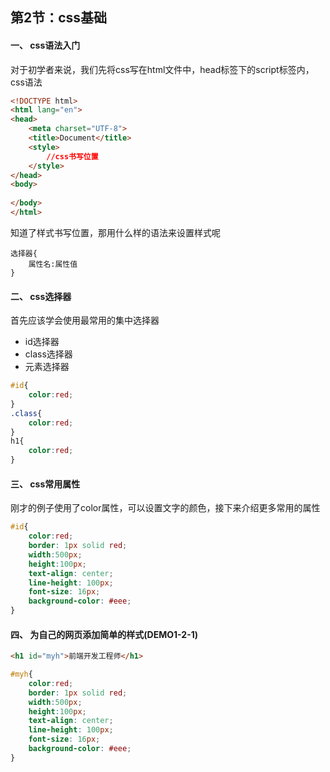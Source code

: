 ## 第2节：css基础

#### 一、 css语法入门

对于初学者来说，我们先将css写在html文件中，head标签下的script标签内，css语法
``` html
<!DOCTYPE html>
<html lang="en">
<head>
    <meta charset="UTF-8">
    <title>Document</title>
    <style>
        //css书写位置
    </style>
</head>
<body>
    
</body>
</html>
```

知道了样式书写位置，那用什么样的语法来设置样式呢
```
选择器{
    属性名:属性值
}
```

#### 二、 css选择器
首先应该学会使用最常用的集中选择器
* id选择器
* class选择器
* 元素选择器
``` css
#id{
    color:red;
}
.class{
    color:red;
}
h1{
    color:red;
}
```

#### 三、 css常用属性
刚才的例子使用了color属性，可以设置文字的颜色，接下来介绍更多常用的属性
``` css
#id{
    color:red;
    border: 1px solid red;
    width:500px;
    height:100px;
    text-align: center;
    line-height: 100px;
    font-size: 16px;
    background-color: #eee;
}
```

#### 四、 为自己的网页添加简单的样式(DEMO1-2-1)

``` html
<h1 id="myh">前端开发工程师</h1>
```

``` css
#myh{
    color:red;
    border: 1px solid red;
    width:500px;
    height:100px;
    text-align: center;
    line-height: 100px;
    font-size: 16px;
    background-color: #eee;
}
```
